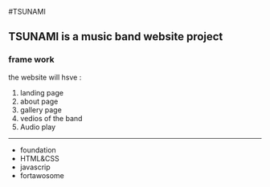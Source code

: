 #TSUNAMI

## TSUNAMI is a music band website project
### frame work 

the website will hsve :
1. landing page
2. about page 
3. gallery page
4. vedios of the band
5. Audio play 

----------------
- foundation
- HTML&CSS
- javascrip
- fortawosome 